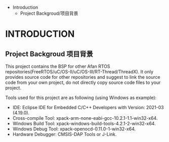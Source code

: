 * Introduction
  - Project Backgroud/项目背景

# INTRODUCTION

## Project Backgroud 项目背景
This project contains the BSP for other Afan RTOS repositories(FreeRTOS/uC/OS-II/uC/OS-III/RT-Thread/ThreadX).
It only provides source code for other repositories and suggest to link the source
code from your own project, do not directly copy source code files to your project.

Tools used for this project are as following (using Windows as example):
  - IDE: Eclipse IDE for Embedded C/C++ Developers with Version: 2021-03 (4.19.0).
  - Cross-compile Tool: xpack-arm-none-eabi-gcc-10.2.1-1.1-win32-x64.
  - Windows Build Tool: xpack-windows-build-tools-4.2.1-2-win32-x64.
  - Windows Debug Tool: xpack-openocd-0.11.0-1-win32-x64.
  - Hardware Debugger:  CMSIS-DAP Tools or J-Link.
